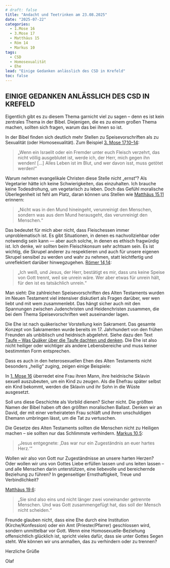 ```yaml
---
# draft: false
title: "Andacht und Teetrinken am 23.08.2025"
date: "2025-07-22"
categories:
  - 1.Mose 16
  - 3.Mose 17
  - Matthäus 15
  - Röm 14
  - Markus 10
tags:
  - CSD
  - Homosexualität
  - Ehe
lead: "Einige Gedanken anlässlich des CSD in Krefeld"
toc: false
---
```


## EINIGE GEDANKEN ANLÄSSLICH DES CSD IN KREFELD

Eigentlich gibt es zu diesem Thema garnicht viel zu sagen – denn es ist kein zentrales Thema in der Bibel. Diejenigen, die es zu einem großen Thema machen, sollten sich fragen, warum das bei ihnen so ist.

In der Bibel finden sich deutlich mehr Stellen zu Speisevorschriften als zu Sexualität (oder Homosexualität). Zum Beispiel [3. Mose 17,10–14](https://www.bibleserver.com/HFA/3.Mose17%2C10):

> „Wenn ein Israelit oder ein Fremder unter euch Fleisch verzehrt, das nicht völlig ausgeblutet ist, werde ich, der Herr, mich gegen ihn wenden! [...] Alles Leben ist im Blut, und wer davon isst, muss getötet werden!“

Warum nehmen evangelikale Christen diese Stelle nicht „ernst“? Als Vegetarier hätte ich keine Schwierigkeiten, das einzuhalten. Ich brauche keine Todesdrohung, um vegetarisch zu leben. Doch das Gefühl moralische Überlegenheit ist fehl am Platz, daran können uns Stellen wie [Matthäus 15,11](https://www.bibleserver.com/HFA/Matth%C3%A4us15%2C11) erinnern:

> „Nicht was in den Mund hineingeht, verunreinigt den Menschen, sondern was aus dem Mund herausgeht, das verunreinigt den Menschen.“

Das bedeutet für mich aber nicht, dass Fleischessen immer unproblematisch ist. Es gibt Situationen, in denen es nachvollziehbar oder notwendig sein kann — aber auch solche, in denen es ethisch fragwürdig ist. Ich denke, wir sollten beim Fleischkonsum sehr achtsam sein. Es ist wichtig, die Skrupel anderer zu respektieren und auch für unsere eigenen Skrupel sensibel zu werden und wahr zu nehmen, statt leichtfertig und unreflektiert darüber hinwegzugehen. [Römer 14,14](https://www.bibleserver.com/HFA/R%C3%B6mer14%2C14):

> „Ich weiß, und Jesus, der Herr, bestätigt es mir, dass uns keine Speise von Gott trennt, weil sie unrein wäre. Wer aber etwas für unrein hält, für den ist es tatsächlich unrein.“

Man sieht: Die zahlreichen Speisevorschriften des Alten Testaments wurden im Neuen Testament viel intensiver diskutiert als Fragen darüber, wer wen liebt und mit wem zusammenlebt. Das hängt sicher auch mit den Spannungen zwischen Judenchristen und Heidenchristen zusammen, die bei dem Thema Speisevorschriften weit auseinander lagen.

Die Ehe ist nach quäkerischer Vorstellung kein Sakrament. Das gesamte Konzept von Sakramenten wurde bereits im 17. Jahrhundert von den frühen Freunden als unbiblisch und heidnisch abgelehnt. Siehe dazu den Text [Taufe – Was Quäker über die Taufe dachten und denken](https://quaker-kr.de/post/2025/02-08-taufe/). Die Ehe ist also nicht heiliger oder wichtiger als andere Lebensbereiche und muss keiner bestimmten Form entsprechen.

Dass es auch in den heterosexuellen Ehen des Alten Testaments nicht besonders „heilig“ zuging, zeigen einige Beispiele:

In [1. Mose 16](https://www.bibleserver.com/HFA/1.Mose16) überredet eine Frau ihren Mann, ihre heidnische Sklavin sexuell auszubeuten, um ein Kind zu zeugen. Als die Ehefrau später selbst ein Kind bekommt, werden die Sklavin und ihr Sohn in die Wüste ausgesetzt.

Soll uns diese Geschichte als Vorbild dienen? Sicher nicht. Die größten Namen der Bibel haben oft den größten moralischen Ballast. Denken wir an David, der mit einer verheirateten Frau schläft und ihren unschuldigen Ehemann umbringen lässt, um die Tat zu vertuschen.

Die Gesetze des Alten Testaments sollten die Menschen nicht zu Heiligen machen – sie sollten nur das Schlimmste verhindern. [Markus 10,5](https://www.bibleserver.com/HFA/Markus10):

> „Jesus entgegnete: ‚Das war nur ein Zugeständnis an euer hartes Herz.‘“

Wollen wir also von Gott nur Zugeständnisse an unsere harten Herzen? Oder wollen wir uns von Gottes Liebe erfüllen lassen und uns leiten lassen – und alle Menschen darin unterstützen, eine liebevolle und bereichernde Beziehung zu führen? In gegenseitiger Ernsthaftigkeit, Treue und Verbindlichkeit?

[Matthäus 19,6](https://www.bibleserver.com/HFA/Matth%C3%A4us19%2C6):

> „Sie sind also eins und nicht länger zwei voneinander getrennte Menschen. Und was Gott zusammengefügt hat, das soll der Mensch nicht scheiden.“

Freunde glauben nicht, dass eine Ehe durch eine Institution (Kirche/Konfession) oder ein Amt (Priester/Pfarrer) geschlossen wird, sondern unmittelbar vor Gott. Wenn eine Homosexuelle-Beziehung offensichtlich glücklich ist, spricht vieles dafür, dass sie unter Gottes Segen steht. Wie können wir uns anmaßen, das zu verhindern oder zu trennen?

Herzliche Grüße

Olaf
